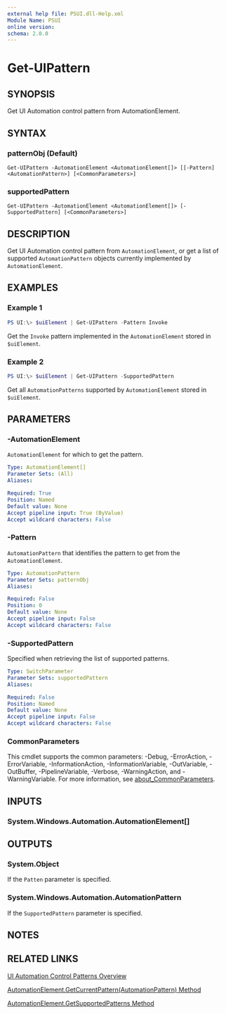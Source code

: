 ```yaml
---
external help file: PSUI.dll-Help.xml
Module Name: PSUI
online version:
schema: 2.0.0
---
```


# Get-UIPattern

## SYNOPSIS
Get UI Automation control pattern from AutomationElement.


## SYNTAX

### patternObj (Default)
```
Get-UIPattern -AutomationElement <AutomationElement[]> [[-Pattern] <AutomationPattern>] [<CommonParameters>]
```

### supportedPattern
```
Get-UIPattern -AutomationElement <AutomationElement[]> [-SupportedPattern] [<CommonParameters>]
```

## DESCRIPTION
Get UI Automation control pattern from `AutomationElement`, or get a list of supported `AutomationPattern` objects currently implemented by `AutomationElement`.

## EXAMPLES

### Example 1
```powershell
PS UI:\> $uiElement | Get-UIPattern -Pattern Invoke
```

Get the `Invoke` pattern implemented in the `AutomationElement` stored in `$uiElement`.

### Example 2
```powershell
PS UI:\> $uiElement | Get-UIPattern -SupportedPattern
```

Get all `AutomationPatterns` supported by `AutomationElement` stored in `$uiElement`.

## PARAMETERS

### -AutomationElement
`AutomationElement` for which to get the pattern.

```yaml
Type: AutomationElement[]
Parameter Sets: (All)
Aliases:

Required: True
Position: Named
Default value: None
Accept pipeline input: True (ByValue)
Accept wildcard characters: False
```

### -Pattern
`AutomationPattern` that identifies the pattern to get from the `AutomationElement`.

```yaml
Type: AutomationPattern
Parameter Sets: patternObj
Aliases:

Required: False
Position: 0
Default value: None
Accept pipeline input: False
Accept wildcard characters: False
```

### -SupportedPattern
Specified when retrieving the list of supported patterns.

```yaml
Type: SwitchParameter
Parameter Sets: supportedPattern
Aliases:

Required: False
Position: Named
Default value: None
Accept pipeline input: False
Accept wildcard characters: False
```

### CommonParameters
This cmdlet supports the common parameters: -Debug, -ErrorAction, -ErrorVariable, -InformationAction, -InformationVariable, -OutVariable, -OutBuffer, -PipelineVariable, -Verbose, -WarningAction, and -WarningVariable. For more information, see [about_CommonParameters](http://go.microsoft.com/fwlink/?LinkID=113216).

## INPUTS

### System.Windows.Automation.AutomationElement[]

## OUTPUTS

### System.Object
If the `Patten` parameter is specified.

### System.Windows.Automation.AutomationPattern
If the `SupportedPattern` parameter is specified.

## NOTES

## RELATED LINKS

[UI Automation Control Patterns Overview](https://learn.microsoft.com/dotnet/framework/ui-automation/ui-automation-control-patterns-overview)

[AutomationElement.GetCurrentPattern(AutomationPattern) Method](https://learn.microsoft.com/dotnet/api/system.windows.automation.automationelement.getcurrentpattern)

[AutomationElement.GetSupportedPatterns Method](https://learn.microsoft.com/dotnet/api/system.windows.automation.automationelement.getsupportedpatterns)